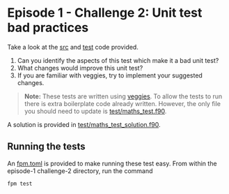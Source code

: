 # Episode 1 - Challenge 2: Unit test bad practices

Take a look at the [src](./src/maths.f90) and [test](./test/maths_test.f90) code provided. 

1. Can you identify the aspects of this test which make it a bad unit test?
2. What changes would improve this unit test?
3. If you are familiar with veggies, try to implement your suggested changes.

> **Note:** These tests are written using [veggies](https://gitlab.com/everythingfunctional/veggies). To allow the tests to run there is extra boilerplate code already written. However, the only file you should need to update is [test/maths_test.f90](./test/maths_test.f90).

A solution is provided in [test/maths_test_solution.f90](./test/maths_test_solution.f90).

## Running the tests

An [fpm.toml](./fpm.toml) is provided to make running these test easy. From within the episode-1 challenge-2 directory,  run the command

```sh
fpm test
```

